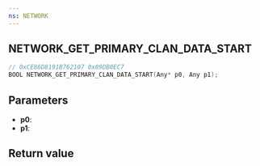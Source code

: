 ```yaml
---
ns: NETWORK
---
```

## NETWORK_GET_PRIMARY_CLAN_DATA_START

```c
// 0xCE86D8191B762107 0x89DB0EC7
BOOL NETWORK_GET_PRIMARY_CLAN_DATA_START(Any* p0, Any p1);
```


## Parameters
* **p0**: 
* **p1**: 

## Return value
